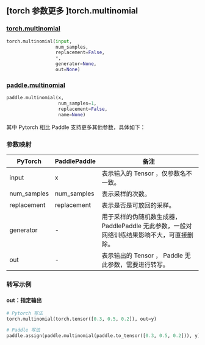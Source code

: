 ## [torch 参数更多 ]torch.multinomial
### [torch.multinomial](https://pytorch.org/docs/1.13/generated/torch.multinomial.html#torch.multinomial)
```python
torch.multinomial(input,
                  num_samples,
                  replacement=False,
                  *,
                  generator=None,
                  out=None)
```
### [paddle.multinomial](https://www.paddlepaddle.org.cn/documentation/docs/zh/api/paddle/multinomial_cn.html)
```python
paddle.multinomial(x,
                   num_samples=1,
                   replacement=False,
                   name=None)
```

其中 Pytorch 相比 Paddle 支持更多其他参数，具体如下：
### 参数映射
| PyTorch       | PaddlePaddle | 备注                                                   |
| ------------- | ------------ | ------------------------------------------------------ |
|  input              |  x           | 表示输入的 Tensor ，仅参数名不一致。  |
| num_samples         | num_samples  | 表示采样的次数。                                     |
| replacement         | replacement  | 表示是否是可放回的采样。                                     |
| generator           | -            | 用于采样的伪随机数生成器，PaddlePaddle 无此参数，一般对网络训练结果影响不大，可直接删除。      |
|  out                | -            | 表示输出的 Tensor ， Paddle 无此参数，需要进行转写。    |


### 转写示例
#### out：指定输出
```python
# Pytorch 写法
torch.multinomial(torch.tensor([0.3, 0.5, 0.2]), out=y)

# Paddle 写法
paddle.assign(paddle.multinomial(paddle.to_tensor([0.3, 0.5, 0.2])), y)
```
```
